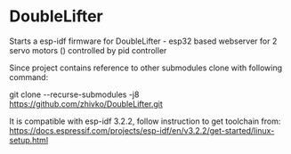 # DoubleLifter

Starts a esp-idf firmware for DoubleLifter - esp32 based webserver for 2 servo motors ()                                                                            controlled by pid controller

Since project contains reference to other submodules clone  with following command:

git clone --recurse-submodules -j8 https://github.com/zhivko/DoubleLifter.git

It is compatible with esp-idf 3.2.2, follow instruction to get toolchain from:
https://docs.espressif.com/projects/esp-idf/en/v3.2.2/get-started/linux-setup.html